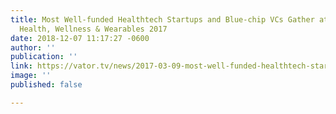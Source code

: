 ```yaml
---
title: Most Well-funded Healthtech Startups and Blue-chip VCs Gather at Vator Splash
  Health, Wellness & Wearables 2017
date: 2018-12-07 11:17:27 -0600
author: ''
publication: ''
link: https://vator.tv/news/2017-03-09-most-well-funded-healthtech-startups-and-blue-chip-vcs#hrmJ7zGWWHDFV7r7.99
image: ''
published: false

---
```

